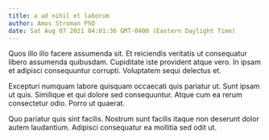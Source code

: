 ```yaml
---
title: a ad nihil et laborum
author: Amos Stroman PhD
date: Sat Aug 07 2021 04:01:36 GMT-0400 (Eastern Daylight Time)
---
```

Quos illo illo facere assumenda sit. Et reiciendis veritatis ut consequatur libero assumenda quibusdam. Cupiditate iste provident atque vero. In ipsam et adipisci consequuntur corrupti. Voluptatem sequi delectus et.

 Excepturi numquam labore quisquam occaecati quis pariatur ut. Sunt ipsam ut quis. Similique et qui dolore sed consequuntur. Atque cum ea rerum consectetur odio. Porro ut quaerat.

 Quo pariatur quis sint facilis. Nostrum sunt facilis itaque non deserunt dolor autem laudantium. Adipisci consequatur ea mollitia sed odit ut.